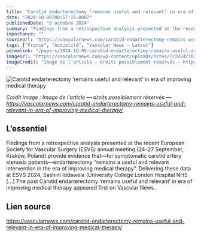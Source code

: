 ```yaml
---
title: "Carotid endarterectomy ‘remains useful and relevant’ in era of improving medical therapy"
date: "2024-10-08T08:57:19.000Z"
publishedDate: "8 octobre 2024"
summary: "Findings from a retrospective analysis presented at the recent European Society for Vascular Surgery (ESVS) annual meeting (24–27 September, Kraków, Poland) provide evidence that—for symptomatic carotid artery stenosis patients—endarterectomy “remains a useful and relevant intervention in the era of improving medical therapy”. Delivering these data at ESVS 2024, Sashini Iddawela (University College London Hospital NHS [&#8230;] The post Carotid endarterectomy ‘remains useful and relevant’ in era of improving medical therapy appeared first on Vascular News ."
importance: ""
sourceUrl: "https://vascularnews.com/carotid-endarterectomy-remains-useful-and-relevant-in-era-of-improving-medical-therapy/"
tags: ["France", "Actualité", "Vascular News — Latest"]
permalink: "/papers/2024-10-08-carotid-endarterectomy-remains-useful-and-relevant-in-era-of-improving-medical-therapy"
imageUrl: "https://vascularnews.com/wp-content/uploads/sites/7/2024/10/Sashini-Iddawela-featured.jpg"
imageCredit: "Image de l’article — droits possiblement réservés — https://vascularnews.com/carotid-endarterectomy-remains-useful-and-relevant-in-era-of-improving-medical-therapy/"
---
```


![Carotid endarterectomy ‘remains useful and relevant’ in era of improving medical therapy](https://vascularnews.com/wp-content/uploads/sites/7/2024/10/Sashini-Iddawela-featured.jpg)

*Crédit image : Image de l’article — droits possiblement réservés — https://vascularnews.com/carotid-endarterectomy-remains-useful-and-relevant-in-era-of-improving-medical-therapy/*

## L’essentiel

Findings from a retrospective analysis presented at the recent European Society for Vascular Surgery (ESVS) annual meeting (24–27 September, Kraków, Poland) provide evidence that—for symptomatic carotid artery stenosis patients—endarterectomy “remains a useful and relevant intervention in the era of improving medical therapy”. Delivering these data at ESVS 2024, Sashini Iddawela (University College London Hospital NHS [&#8230;] The post Carotid endarterectomy ‘remains useful and relevant’ in era of improving medical therapy appeared first on Vascular News .

## Lien source

https://vascularnews.com/carotid-endarterectomy-remains-useful-and-relevant-in-era-of-improving-medical-therapy/
